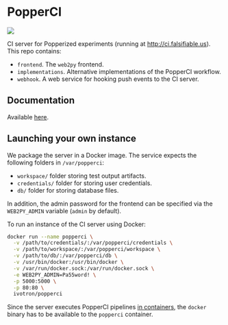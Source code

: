 # PopperCI

![](https://github.com/systemslab/popperci-paper/raw/master/paper/figures/popperci_workflow.png)

CI server for Popperized experiments (running at 
<http://ci.falsifiable.us>). This repo contains:

  * `frontend`. The `web2py` frontend.
  * `implementations`. Alternative implementations of the PopperCI 
    workflow.
  * `webhook`. A web service for hooking push events to the CI server.

## Documentation

Available [here](http://popper.readthedocs.com/ci).

## Launching your own instance

We package the server in a Docker image. The service expects the 
following folders in `/var/popperci`:

  * `workspace/` folder storing test output artifacts.
  * `credentials/` folder for storing user credentials.
  * `db/` folder for storing database files.

In addition, the admin password for the frontend can be specified via 
the `WEB2PY_ADMIN` variable (`admin` by default).

To run an instance of the CI server using Docker:

```bash
docker run --name popperci \
  -v /path/to/credentials/:/var/popperci/credentials \
  -v /path/to/workspace/:/var/popperci/workspace \
  -v /path/to/db/:/var/popperci/db \
  -v /usr/bin/docker:/usr/bin/docker \
  -v /var/run/docker.sock:/var/run/docker.sock \
  -e WEB2PY_ADMIN=Pa55word! \
  -p 5000:5000 \
  -p 80:80 \
  ivotron/popperci
```

Since the server executes PopperCI pipelines [in 
containers](https://jpetazzo.github.io/2015/09/03/do-not-use-docker-in-docker-for-ci/), 
the `docker` binary has to be available to the `popperci` container.
